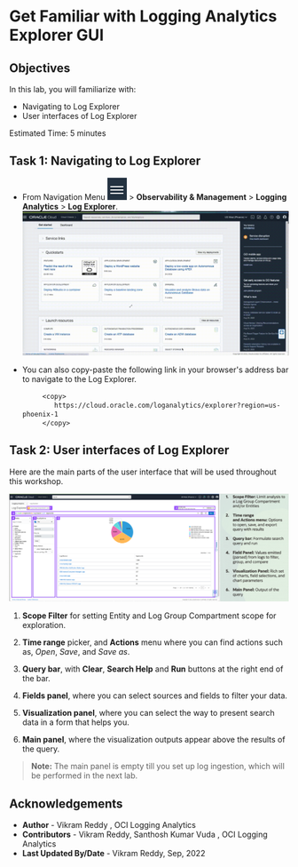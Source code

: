 # Get Familiar with Logging Analytics Explorer GUI


## Objectives

In this lab, you will familiarize with:
* Navigating to Log Explorer
* User interfaces of Log Explorer

Estimated Time: 5 minutes

## **Task 1:**  Navigating to Log Explorer

- From Navigation Menu ![navigation-menu](images/navigation-menu.png) > **Observability & Management** > **Logging Analytics** > **Log Explorer**.
![](./images/log-explorer-navigation.gif " ")

- You can also copy-paste the following link in your browser's address bar to navigate to the Log Explorer.
    ```
         <copy>
            https://cloud.oracle.com/loganalytics/explorer?region=us-phoenix-1
         </copy>   
    ```



## **Task 2:**  User interfaces of Log Explorer

Here are the main parts of the user interface that will be used throughout this workshop.

![](images/la-explorer-side-by-side.png "Virtual Desktop")

1. **Scope Filter** for setting Entity and Log Group Compartment scope for exploration.

2. **Time range** picker, and **Actions** menu where you can find actions such as, *Open*, *Save*, and *Save as*.

3. **Query bar**, with **Clear**, **Search Help** and **Run** buttons at the right end of the bar.

4. **Fields panel**, where you can select sources and fields to filter your data.

5. **Visualization panel**, where you can select the way to present search data in a form that helps you.

6. **Main panel**, where the visualization outputs appear above the results of the query.

>**Note:** The main panel is empty till you set up log ingestion, which will be performed in the next lab.


## Acknowledgements
* **Author** - Vikram Reddy , OCI Logging Analytics
* **Contributors** -  Vikram Reddy, Santhosh Kumar Vuda , OCI Logging Analytics
* **Last Updated By/Date** - Vikram Reddy, Sep, 2022

